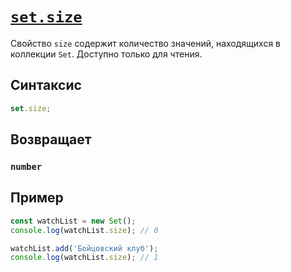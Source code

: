 # [`set.size`](../index.md)

Свойство `size` содержит количество значений, находящихся в коллекции `Set`. Доступно только для чтения.

## Синтаксис

```js
set.size;
```

## Возвращает

### `number`

## Пример

```js
const watchList = new Set();
console.log(watchList.size); // 0

watchList.add('Бойцовский клуб');
console.log(watchList.size); // 1
```
